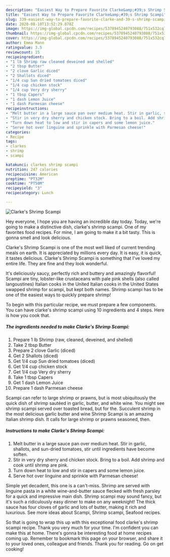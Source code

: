 ```yaml
---
description: "Easiest Way to Prepare Favorite Clarke&amp;#39;s Shrimp Scampi"
title: "Easiest Way to Prepare Favorite Clarke&amp;#39;s Shrimp Scampi"
slug: 339-easiest-way-to-prepare-favorite-clarke-and-39-s-shrimp-scampi
date: 2020-08-10T13:52:29.878Z
image: https://img-global.cpcdn.com/recipes/5378945240793088/751x532cq70/clarkes-shrimp-scampi-recipe-main-photo.jpg
thumbnail: https://img-global.cpcdn.com/recipes/5378945240793088/751x532cq70/clarkes-shrimp-scampi-recipe-main-photo.jpg
cover: https://img-global.cpcdn.com/recipes/5378945240793088/751x532cq70/clarkes-shrimp-scampi-recipe-main-photo.jpg
author: Emma Mann
ratingvalue: 3.5
reviewcount: 15
recipeingredient:
- "1 lb Shrimp raw cleaned deveined and shelled"
- "2 tbsp Butter"
- "2 clove Garlic diced"
- "2 Shallots diced"
- "1/4 cup Sun dried tomatoes diced"
- "1/4 cup chicken stock"
- "1/4 cup Very dry sherry"
- "1 tbsp Capers"
- "1 dash Lemon Juice"
- "1 dash Parmesan cheese"
recipeinstructions:
- "Melt butter in a large sauce pan over medium heat. Stir in garlic, shallots, and sun-dried tomatoes, stir until ingredients have become soften."
- "Stir in very dry sherry and chicken stock. Bring to a boil. Add shrimp and cook until shrimp are pink."
- "Turn down heat to low and stir in capers and some lemon juice."
- "Serve hot over linguine and sprinkle with Parmesan cheese!"
categories:
- Recipe
tags:
- clarkes
- shrimp
- scampi

katakunci: clarkes shrimp scampi 
nutrition: 247 calories
recipecuisine: American
preptime: "PT32M"
cooktime: "PT50M"
recipeyield: "3"
recipecategory: Lunch

---
```



![Clarke&#39;s Shrimp Scampi](https://img-global.cpcdn.com/recipes/5378945240793088/751x532cq70/clarkes-shrimp-scampi-recipe-main-photo.jpg)

Hey everyone, I hope you are having an incredible day today. Today, we're going to make a distinctive dish, clarke&#39;s shrimp scampi. One of my favorites food recipes. For mine, I am going to make it a bit tasty. This is gonna smell and look delicious.

Clarke&#39;s Shrimp Scampi is one of the most well liked of current trending meals on earth. It is appreciated by millions every day. It is easy, it is quick, it tastes delicious. Clarke&#39;s Shrimp Scampi is something that I've loved my entire life. They are fine and they look wonderful.

It&#39;s deliciously saucy, perfectly rich and buttery and amazingly flavorful! Scampi are tiny, lobster-like crustaceans with pale pink shells (also called langoustines) Italian cooks in the United Italian cooks in the United States swapped shrimp for scampi, but kept both names. Shrimp scampi has to be one of the easiest ways to quickly prepare shrimp!


To begin with this particular recipe, we must prepare a few components. You can have clarke&#39;s shrimp scampi using 10 ingredients and 4 steps. Here is how you cook that.

<!--inarticleads1-->

##### The ingredients needed to make Clarke&#39;s Shrimp Scampi:

1. Prepare 1 lb Shrimp (raw, cleaned, deveined, and shelled)
1. Take 2 tbsp Butter
1. Prepare 2 clove Garlic (diced)
1. Get 2 Shallots (diced)
1. Get 1/4 cup Sun dried tomatoes (diced)
1. Get 1/4 cup chicken stock
1. Get 1/4 cup Very dry sherry
1. Take 1 tbsp Capers
1. Get 1 dash Lemon Juice
1. Prepare 1 dash Parmesan cheese


Scampi can refer to large shrimp or prawns, but is most ubiquitously the quick dish of shrimp sautéed in garlic, butter, and white wine. You might see shrimp scampi served over toasted bread, but for the. Succulent shrimp in the most delicious garlic butter and wine Shrimp Scampi is an amazing Italian shrimp dish. It calls for large shrimp or prawns seasoned, then. 

<!--inarticleads2-->

##### Instructions to make Clarke&#39;s Shrimp Scampi:

1. Melt butter in a large sauce pan over medium heat. Stir in garlic, shallots, and sun-dried tomatoes, stir until ingredients have become soften.
1. Stir in very dry sherry and chicken stock. Bring to a boil. Add shrimp and cook until shrimp are pink.
1. Turn down heat to low and stir in capers and some lemon juice.
1. Serve hot over linguine and sprinkle with Parmesan cheese!


Simple yet decadent, this one is a can&#39;t-miss. Shrimp are served with linguine pasta in a white wine-and-butter sauce flecked with fresh parsley for a quick and impressive main dish. Shrimp scampi may sound fancy, but it&#39;s such a ridiculously easy dinner to make on any weeknight! The thick sauce has four cloves of garlic and lots of butter, making it rich and luxurious. See more ideas about Scampi, Shrimp scampi, Seafood recipes. 

So that is going to wrap this up with this exceptional food clarke&#39;s shrimp scampi recipe. Thank you very much for your time. I'm confident you can make this at home. There's gonna be interesting food at home recipes coming up. Remember to bookmark this page on your browser, and share it to your loved ones, colleague and friends. Thank you for reading. Go on get cooking!
